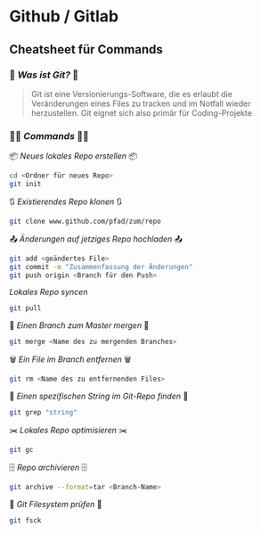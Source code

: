 # Github / Gitlab
## Cheatsheet für Commands

### 🤔 _Was ist Git?_ 🤔
> Git ist eine Versionierungs-Software, die es erlaubt die Veränderungen eines Files zu tracken und im Notfall wieder herzustellen.
> Git eignet sich also primär für Coding-Projekte

### 👨‍💻 _Commands_ 👨‍💻
📦 _Neues lokales Repo erstellen_ 📦
```sh
cd <Ordner für neues Repo>
git init
```
🔃 _Existierendes Repo klonen_ 🔃
```sh
git clone www.github.com/pfad/zum/repo
```
📤 _Änderungen auf jetziges Repo hochladen_ 📤
```sh
git add <geändertes File>
git commit -m "Zusammenfassung der Änderungen"
git push origin <Branch für den Push>
```
_Lokales Repo syncen_
```sh
git pull
```
🔀 _Einen Branch zum Master mergen_ 🔀
```sh
git merge <Name des zu mergenden Branches>
```
🗑️ _Ein File im Branch entfernen_ 🗑️
```sh
git rm <Name des zu entfernenden Files>
```
🔎 _Einen spezifischen String im Git-Repo finden_ 🔎
```sh
git grep "string"
```
✂️ _Lokales Repo optimisieren_ ✂️
```sh
git gc
```
🗄️ _Repo archivieren_ 🗄️
```sh
git archive --format=tar <Branch-Name>
```
🧰 _Git Filesystem prüfen_ 🧰
```sh
git fsck
```